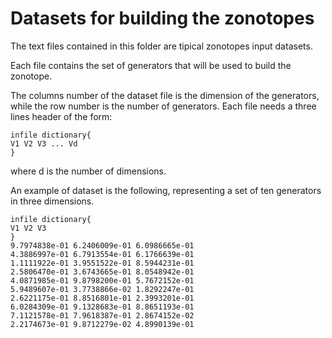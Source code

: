 # Datasets for building the zonotopes

The text files contained in this folder are tipical zonotopes input datasets.

Each file contains the set of generators that will be used to build the zonotope.

The columns number of the dataset file is the dimension of the generators, while the row number is the number of generators.
Each file needs a three lines header of the form:

```
infile dictionary{
V1 V2 V3 ... Vd
}
```

where d is the number of dimensions.

An example of dataset is the following, representing a set of ten generators in three dimensions.

```
infile dictionary{
V1 V2 V3
}
9.7974838e-01 6.2406009e-01 6.0986665e-01
4.3886997e-01 6.7913554e-01 6.1766639e-01
1.1111922e-01 3.9551522e-01 8.5944231e-01
2.5806470e-01 3.6743665e-01 8.0548942e-01
4.0871985e-01 9.8798200e-01 5.7672152e-01
5.9489607e-01 3.7738866e-02 1.8292247e-01
2.6221175e-01 8.8516801e-01 2.3993201e-01
6.0284309e-01 9.1328683e-01 8.8651193e-01
7.1121578e-01 7.9618387e-01 2.8674152e-02
2.2174673e-01 9.8712279e-02 4.8990139e-01
```
